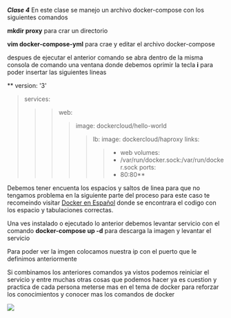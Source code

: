 ***Clase 4***
En este clase se manejo un archivo docker-compose con los siguientes comandos

**mkdir proxy** para crar un directorio

**vim docker-compose-yml** para crae y editar el archivo docker-compose

despues de ejecutar el anterior comando se abra dentro de la misma consola de comando una ventana donde debemos oprimir la tecla **i** para poder insertar las siguientes lineas

**
version: '3'
>services:
>>>web:
>>>>image: dockercloud/hello-world
>>>>>lb:
>>>>image: dockercloud/haproxy
>>>>links:
>>>>>>- web
>>>>volumes:
>>>>>>- /var/run/docker.sock:/var/run/docker.sock
>>>>ports:
>>>>>>- 80:80**

Debemos tener encuenta los espacios y saltos de linea para 
que no tengamos problema en la siguiente parte del proceso
para este caso te recomeindo visitar [Docker en Español](https://jsgiraldoh.io/Blog/Archivo-docker-compose) donde se encontrara el codigo con los espacio y tabulaciones correctas.

Una ves instalado o ejecutado lo anterior debemos levantar servicio con el comando 
**docker-compose up -d** para descarga la imagen y levantar el servicio 

Para poder ver la imgen colocamos nuestra ip con el puerto que le definimos anteriormente

Si combinamos los anteriores comandos ya vistos podemos reiniciar el servicio y entre muchas otras cosas que podemos hacer ya es cuestion y practica de cada persona meterse mas en el tema de docker para reforzar los conocimientos y conocer mas los comandos de docker

<img src="https://d33wubrfki0l68.cloudfront.net/e7a6759eb6232b4280b83b18aa255289d65e4b6e/7698a/images/logo.webp">